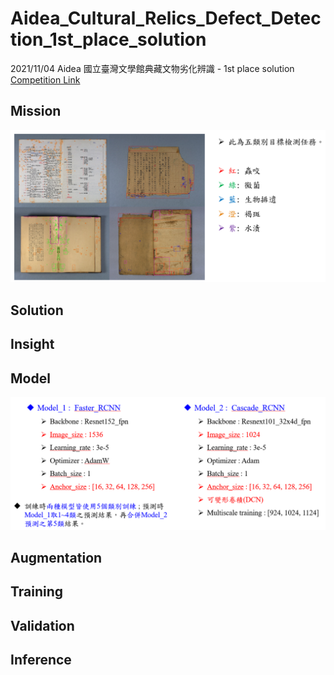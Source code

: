 # Aidea_Cultural_Relics_Defect_Detection_1st_place_solution
2021/11/04 Aidea 國立臺灣文學館典藏文物劣化辨識 - 1st place solution  
[Competition Link](https://aidea-web.tw/topic/fbbb5b7e-4dc8-4827-974f-51a1ee725012)  

## Mission
![image](https://github.com/RichardLiu083/Aidea_Cultural_Relics_Defect_Detection_1st-place/blob/main/img/Mission.png)

## Solution

## Insight

## Model
![image](https://github.com/RichardLiu083/Aidea_Cultural_Relics_Defect_Detection_1st-place/blob/main/img/Model.png)
## Augmentation

## Training

## Validation

## Inference
